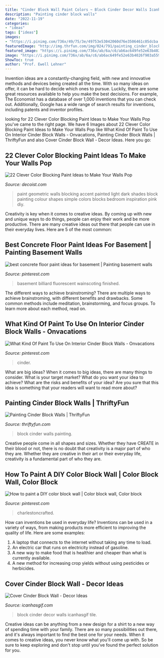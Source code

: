 ```yaml
---
title: "Cinder Block Wall Paint Colors ~ Block Cinder Decor Walls Icanhasgif Tile"
description: "Painting cinder block walls"
date: "2022-11-19"
categories:
- "ideas"
tags: ["ideas"]
images:
- "https://i.pinimg.com/736x/49/75/3e/49753e53042060d76e3506461c05dcba.jpg"
featuredImage: "http://img.thrfun.com/img/024/791/painting_cinder_block_walls_fancy1.jpg"
featured_image: "https://i.pinimg.com/736x/ab/6a/c6/ab6ac649fe52e63b4026f903a559f7b5.jpg"
image: "https://i.pinimg.com/736x/ab/6a/c6/ab6ac649fe52e63b4026f903a559f7b5.jpg"
ShowToc: true
author: "Prof. Ewell Lehner"
---
```



Invention ideas are a constantly-changing field, with new and innovative methods and devices being created all the time. With so many ideas on offer, it can be hard to decide which ones to pursue. Luckily, there are some great resources available to help you make the best decisions. For example, The Economist has a database of over 1,000 inventions that you can check out. Additionally, Google has a wide range of search results for inventions, including patents and inventor profiles.

	

		
looking for 22 Clever Color Blocking Paint Ideas to Make Your Walls Pop you've came to the right page. We have 6 Images about 22 Clever Color Blocking Paint Ideas to Make Your Walls Pop like What Kind Of Paint To Use On Interior Cinder Block Walls - Onvacations, Painting Cinder Block Walls | ThriftyFun and also Cover Cinder Block Wall - Decor Ideas. Here you go:
		
    
## 22 Clever Color Blocking Paint Ideas To Make Your Walls Pop

<img loading=lazy src="http://cdn.decoist.com/wp-content/uploads/2015/08/Dark-and-light-geometric-paint-shades.jpg" onerror="this.onerror=null;this.src='https://tse4.mm.bing.net/th?id=OIP.FRaO7gte-2fIbx1hsVzecAHaLG&amp;pid=15.1';" alt="22 Clever Color Blocking Paint Ideas to Make Your Walls Pop">

_Source: decoist.com_

>paint geometric walls blocking accent painted light dark shades block painting colour shapes simple colors blocks bedroom inspiration pink diy. 

	

Creativity is key when it comes to creative ideas. By coming up with new and unique ways to do things, people can enjoy their work and be more productive. There are many creative ideas out there that people can use in their everyday lives. Here are 5 of the most common: 

    
## Best Concrete Floor Paint Ideas For Basement | Painting Basement Walls

<img loading=lazy src="https://i.pinimg.com/736x/49/75/3e/49753e53042060d76e3506461c05dcba.jpg" onerror="this.onerror=null;this.src='https://tse1.mm.bing.net/th?id=OIP.nMN-4wO7Pz3sM9yODE0mmAHaE7&amp;pid=15.1';" alt="best concrete floor paint ideas for basement | Painting basement walls">

_Source: pinterest.com_

>basement billiard fluorescent wainscoting finished. 

	

The different ways to achieve brainstroming?
There are multiple ways to achieve brainstroming, with different benefits and drawbacks. Some common methods include meditation, brainstorming, and focus groups. To learn more about each method, read on.

    
## What Kind Of Paint To Use On Interior Cinder Block Walls - Onvacations

<img loading=lazy src="https://i.pinimg.com/736x/1b/24/e2/1b24e27548895ab7fa1082c3062a745d.jpg" onerror="this.onerror=null;this.src='https://tse4.mm.bing.net/th?id=OIP.j1xT2BRUjb9LC5nNcZGZ4AHaLH&amp;pid=15.1';" alt="What Kind Of Paint To Use On Interior Cinder Block Walls - Onvacations">

_Source: pinterest.com_

>cinder. 

	

What are big ideas?
When it comes to big ideas, there are many things to consider. What is your target market? What do you want your idea to achieve? What are the risks and benefits of your idea? Are you sure that this idea is something that your readers will want to read more about?

    
## Painting Cinder Block Walls | ThriftyFun

<img loading=lazy src="http://img.thrfun.com/img/024/791/painting_cinder_block_walls_fancy1.jpg" onerror="this.onerror=null;this.src='https://tse1.mm.bing.net/th?id=OIP.95aEazGm2kcyNuoOggEJKAAAAA&amp;pid=15.1';" alt="Painting Cinder Block Walls | ThriftyFun">

_Source: thriftyfun.com_

>block cinder walls painting. 

	

Creative people come in all shapes and sizes. Whether they have CREATE in their blood or not, there is no doubt that creativity is a major part of who they are. Whether they are creative in their art or their everyday life, creativity is a fundamental part of who they are.

    
## How To Paint A DIY Color Block Wall | Color Block Wall, Color Block

<img loading=lazy src="https://i.pinimg.com/736x/ab/6a/c6/ab6ac649fe52e63b4026f903a559f7b5.jpg" onerror="this.onerror=null;this.src='https://tse2.mm.bing.net/th?id=OIP.XQD5bGzY7w7b_R4APBoFPAHaLG&amp;pid=15.1';" alt="How to paint a DIY color block wall | Color block wall, Color block">

_Source: pinterest.com_

>charlestoncrafted. 

	

How can inventions be used in everyday life?
Inventions can be used in a variety of ways, from making products more efficient to improving the quality of life. Here are some examples: 
1. A laptop that connects to the internet without taking any time to load. 
2. An electric car that runs on electricity instead of gasoline. 
3. A new way to make food that is healthier and cheaper than what is currently available. 
4. A new method for increasing crop yields without using pesticides or herbicides.

    
## Cover Cinder Block Wall - Decor Ideas

<img loading=lazy src="https://www.icanhasgif.com/wp-content/uploads/2015/09/Cover-Cinder-Block-Wall-1024x768.jpg" onerror="this.onerror=null;this.src='https://tse4.mm.bing.net/th?id=OIP.-4UxWIRo_5EYTX70N8pp4wHaFj&amp;pid=15.1';" alt="Cover Cinder Block Wall - Decor Ideas">

_Source: icanhasgif.com_

>block cinder decor walls icanhasgif tile. 

	

Creative ideas can be anything from a new design for a shirt to a new way of spending time with your family. There are so many possibilities out there, and it's always important to find the best one for your needs. When it comes to creative ideas, you never know what you'll come up with. So be sure to keep exploring and don't stop until you've found the perfect solution for you.

